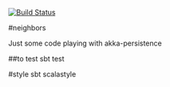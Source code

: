 [![Build Status](https://travis-ci.org/lochnesh/neighbors.svg?branch=master)](https://travis-ci.org/lochnesh/neighbors)

#neighbors

Just some code playing with akka-persistence

##to test
sbt test

#style
sbt scalastyle
